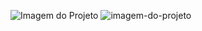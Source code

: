 ![Imagem do Projeto](https://private-user-images.githubusercontent.com/115483890/424684763-49f14754-7754-40c2-8388-0182079831c2.png?jwt=eyJhbGciOiJIUzI1NiIsInR5cCI6IkpXVCJ9.eyJpc3MiOiJnaXRodWIuY29tIiwiYXVkIjoicmF3LmdpdGh1YnVzZXJjb250ZW50LmNvbSIsImtleSI6ImtleTUiLCJleHAiOjE3NDI0MTY4NzEsIm5iZiI6MTc0MjQxNjU3MSwicGF0aCI6Ii8xMTU0ODM4OTAvNDI0Njg0NzYzLTQ5ZjE0NzU0LTc3NTQtNDBjMi04Mzg4LTAxODIwNzk4MzFjMi5wbmc_WC1BbXotQWxnb3JpdGhtPUFXUzQtSE1BQy1TSEEyNTYmWC1BbXotQ3JlZGVudGlhbD1BS0lBVkNPRFlMU0E1M1BRSzRaQSUyRjIwMjUwMzE5JTJGdXMtZWFzdC0xJTJGczMlMkZhd3M0X3JlcXVlc3QmWC1BbXotRGF0ZT0yMDI1MDMxOVQyMDM2MTFaJlgtQW16LUV4cGlyZXM9MzAwJlgtQW16LVNpZ25hdHVyZT0zN2RlNTg3MDgzNGU0NDNlYjNhMWMyNjdkMGUwNDIxNWViNzZmMDJmMDY3MzM1Mzk5NjFiZjRkNjA2ZDA3N2UzJlgtQW16LVNpZ25lZEhlYWRlcnM9aG9zdCJ9.F3ZX6o0DJVlvnYVWJN0G-SKoGe20JeTpmAFm-Svj_qo)
![imagem-do-projeto](https://private-user-images.githubusercontent.com/115483890/424684329-12badfaf-a33b-4a1c-b937-88da7a214703.png?jwt=eyJhbGciOiJIUzI1NiIsInR5cCI6IkpXVCJ9.eyJpc3MiOiJnaXRodWIuY29tIiwiYXVkIjoicmF3LmdpdGh1YnVzZXJjb250ZW50LmNvbSIsImtleSI6ImtleTUiLCJleHAiOjE3NDI0MTY5MzksIm5iZiI6MTc0MjQxNjYzOSwicGF0aCI6Ii8xMTU0ODM4OTAvNDI0Njg0MzI5LTEyYmFkZmFmLWEzM2ItNGExYy1iOTM3LTg4ZGE3YTIxNDcwMy5wbmc_WC1BbXotQWxnb3JpdGhtPUFXUzQtSE1BQy1TSEEyNTYmWC1BbXotQ3JlZGVudGlhbD1BS0lBVkNPRFlMU0E1M1BRSzRaQSUyRjIwMjUwMzE5JTJGdXMtZWFzdC0xJTJGczMlMkZhd3M0X3JlcXVlc3QmWC1BbXotRGF0ZT0yMDI1MDMxOVQyMDM3MTlaJlgtQW16LUV4cGlyZXM9MzAwJlgtQW16LVNpZ25hdHVyZT03MjNiZGRiNDdmYzE2ZjliOTdiZmQ0OWZmMzczNjE1MDI3MzBkMWZmNzI1NmE1ZDg4MjEwZDY4OWFhNWNhMjJiJlgtQW16LVNpZ25lZEhlYWRlcnM9aG9zdCJ9.uwuLE961aSIoubdILN5NxM03qc2UBriOVVIcPkYYndw)
